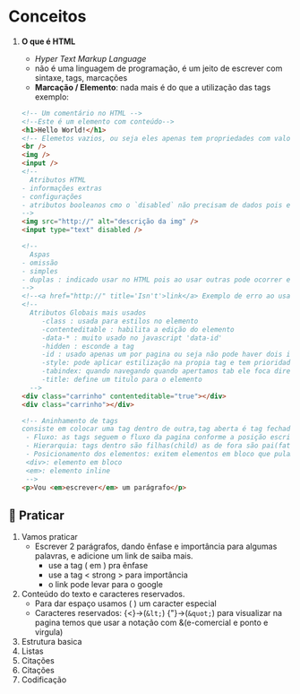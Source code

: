 # Conceitos

1. **O que é HTML**

   - _Hyper Text Markup Language_
   - não é uma linguagem de programação, é um jeito de escrever com sintaxe, tags, marcações
   - **Marcação / Elemento**: nada mais é do que a utilização das tags exemplo:

   ```html
   <!-- Um comentário no HTML -->
   <!--Este é um elemento com conteúdo-->
   <h1>Hello World!</h1>
   <!-- Elemetos vazios, ou seja eles apenas tem propriedades com valores e não um conteúdo explicito dentro dele como o 'h1'-->
   <br />
   <img />
   <input />
   <!--
     Atributos HTML
   - informações extras
   - configurações
   - atributos booleanos cmo o `disabled` não precisam de dados pois eles vão informar true ou false
   -->
   <img src="http://" alt="descrição da img" />
   <input type="text" disabled />

   <!--
     Aspas
   - omissão
   - simples
   - duplas : indicado usar no HTML pois ao usar outras pode ocorrer erros
   -->
   <!--<a href="http://" title='Isn't'>link</a> Exemplo de erro ao usar aspas simples -->
   <!-- 
     Atributos Globais mais usados 
        -class : usada para estilos no elemento
        -contenteditable : habilita a edição do elemento
        -data-* : muito usado no javascript 'data-id'
        -hidden : esconde a tag
        -id : usado apenas um por pagina ou seja não pode haver dois ids iguais 
        -style: pode aplicar estilização na propia tag e tem prioridade máxima
        -tabindex: quando navegando quando apertamos tab ele foca diretamente conforme a colocação do tabindex="1", tabindex="2"...
        -title: define um titulo para o elemento    
     -->
   <div class="carrinho" contenteditable="true"></div>
   <div class="carrinho"></div>

   <!-- Aninhamento de tags
   consiste em colocar uma tag dentro de outra,tag aberta é tag fechada, cada uma fecha a sua.
    - Fluxo: as tags seguem o fluxo da pagina conforme a posição escrita
    - Hierarquia: tags dentro são filhas(child) as de fora são pai(father)
    - Posicionamento dos elementos: exitem elementos em bloco que pulam a linha e outros in line
    <div>: elemento em bloco
    <em>: elemento inline
    -->
   <p>Vou <em>escrever</em> um parágrafo</p>
   ```

## 📗 Praticar

1. Vamos praticar
   - Escrever 2 parágrafos, dando ênfase e importância para algumas palavras, e adicione um link de saiba mais.
     - use a tag ( em ) pra ênfase
     - use a tag < strong > para importância
     - o link pode levar para o google
1. Conteúdo do texto e caracteres reservados.
   - Para dar espaço usamos (&nbsp;) um caracter especial
   - Caracteres reservados: {<}->(`&lt;`) {"}->(`&quot;`) para visualizar na pagina temos que usar a notação com &(e-comercial e ponto e virgula)
1. Estrutura basica
1. Listas
1. Citações
1. Citações
1. Codificação

